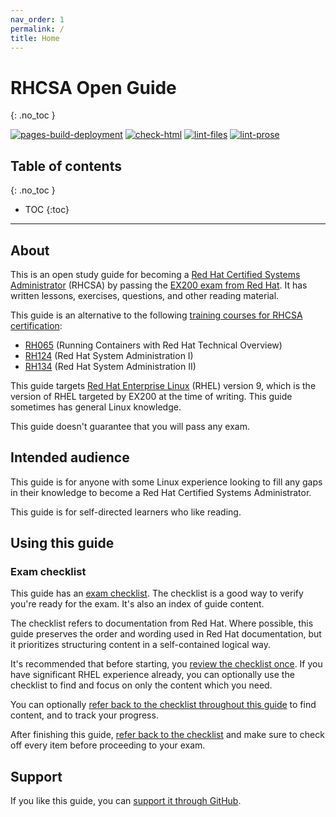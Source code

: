 ```yaml
---
nav_order: 1
permalink: /
title: Home
---
```


# RHCSA Open Guide

{: .no_toc }

[![pages-build-deployment](https://github.com/rbong/rhcsa-open-guide/actions/workflows/pages/pages-build-deployment/badge.svg)](https://github.com/rbong/rhcsa-open-guide/actions/workflows/pages/pages-build-deployment)
[![check-html](https://github.com/rbong/rhcsa-open-guide/actions/workflows/check-html.yml/badge.svg)](https://github.com/rbong/rhcsa-open-guide/actions/workflows/check-html.yml)
[![lint-files](https://github.com/rbong/rhcsa-open-guide/actions/workflows/lint-files.yml/badge.svg)](https://github.com/rbong/rhcsa-open-guide/actions/workflows/lint-files.yml)
[![lint-prose](https://github.com/rbong/rhcsa-open-guide/actions/workflows/lint-prose.yml/badge.svg)](https://github.com/rbong/rhcsa-open-guide/actions/workflows/lint-prose.yml)

## Table of contents

{: .no_toc }

<!-- prettier-ignore -->
- TOC
{:toc}

---

## About

This is an open study guide for becoming a [Red Hat Certified Systems Administrator](https://www.redhat.com/en/services/certification/rhcsa) (RHCSA)
by passing the [EX200 exam from Red Hat](https://www.redhat.com/en/services/training/ex200-red-hat-certified-system-administrator-rhcsa-exam).
It has written lessons, exercises, questions, and other reading material.

This guide is an alternative to the following [training courses for RHCSA certification](https://www.redhat.com/en/services/certification/rhcsa?pfe-zeueqhsom=training):

- [RH065](https://www.redhat.com/en/services/training/rh065-running-containers-red-hat-technical-overview) (Running Containers with Red Hat Technical Overview)
- [RH124](https://www.redhat.com/en/services/training/rh124-red-hat-system-administration-i) (Red Hat System Administration I)
- [RH134](https://www.redhat.com/en/services/training/rh124-red-hat-system-administration-i) (Red Hat System Administration II)

This guide targets [Red Hat Enterprise Linux](https://www.redhat.com/en/technologies/linux-platforms/enterprise-linux) (RHEL) version 9,
which is the version of RHEL targeted by EX200 at the time of writing.
This guide sometimes has general Linux knowledge.

This guide doesn't guarantee that you will pass any exam.

## Intended audience

This guide is for anyone with some Linux experience looking to fill any gaps in their knowledge to become a Red Hat Certified Systems Administrator.

This guide is for self-directed learners who like reading.

## Using this guide

### Exam checklist

This guide has an [exam checklist](exam-checklist).
The checklist is a good way to verify you're ready for the exam.
It's also an index of guide content.

The checklist refers to documentation from Red Hat.
Where possible, this guide preserves the order and wording used in Red Hat documentation, but it prioritizes structuring content in a self-contained logical way.

It's recommended that before starting, you [review the checklist once](exam-checklist).
If you have significant RHEL experience already, you can optionally use the checklist to find and focus on only the content which you need.

You can optionally [refer back to the checklist throughout this guide](exam-checklist) to find content, and to track your progress.

After finishing this guide, [refer back to the checklist](exam-checklist) and make sure to check off every item before proceeding to your exam.

## Support

If you like this guide, you can [support it through GitHub](https://github.com/sponsors/rbong).
